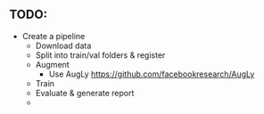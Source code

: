 ## TODO:
* Create a pipeline
  * Download data
  * Split into train/val folders & register
  * Augment
    * Use AugLy https://github.com/facebookresearch/AugLy
  * Train
  * Evaluate & generate report
  * 
